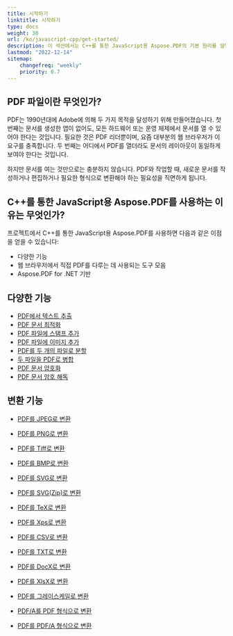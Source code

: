 ```yaml
---
title: 시작하기
linktitle: 시작하기
type: docs
weight: 30
url: /ko/javascript-cpp/get-started/
description: 이 섹션에서는 C++를 통한 JavaScript용 Aspose.PDF의 기본 원리를 설명합니다. C++를 통한 JavaScript용 Aspose.PDF는 다양한 기능을 지원합니다.
lastmod: "2022-12-14"
sitemap:
    changefreq: "weekly"
    priority: 0.7
---
```


## PDF 파일이란 무엇인가?

PDF는 1990년대에 Adobe에 의해 두 가지 목적을 달성하기 위해 만들어졌습니다. 첫 번째는 문서를 생성한 앱이 없어도, 모든 하드웨어 또는 운영 체제에서 문서를 열 수 있어야 한다는 것입니다. 필요한 것은 PDF 리더뿐이며, 요즘 대부분의 웹 브라우저가 이 요구를 충족합니다. 두 번째는 어디에서 PDF를 열더라도 문서의 레이아웃이 동일하게 보여야 한다는 것입니다.

하지만 문서를 여는 것만으로는 충분하지 않습니다. PDF와 작업할 때, 새로운 문서를 작성하거나 편집하거나 필요한 형식으로 변환해야 하는 필요성을 직면하게 됩니다.

## C++를 통한 JavaScript용 Aspose.PDF를 사용하는 이유는 무엇인가?

프로젝트에서 C++를 통한 JavaScript용 Aspose.PDF를 사용하면 다음과 같은 이점을 얻을 수 있습니다:

- 다양한 기능
- 웹 브라우저에서 직접 PDF를 다루는 데 사용되는 도구 모음
- Aspose.PDF for .NET 기반

## 다양한 기능

- [PDF에서 텍스트 추출](/pdf/ko/javascript-cpp/extract-text/)
- [PDF 문서 최적화](/pdf/ko/javascript-cpp/optimize-pdf/)
- [PDF 파일에 스탬프 추가](/pdf/ko/javascript-cpp/add-stamp-to-pdf/)
- [PDF 파일에 이미지 추가](/pdf/ko/javascript-cpp/add-image-to-pdf/)
- [PDF를 두 개의 파일로 분할](/pdf/ko/javascript-cpp/split-pdf/)
- [두 파일을 PDF로 병합](/pdf/ko/javascript-cpp/merge-pdf/)
- [PDF 문서 암호화](/pdf/ko/javascript-cpp/encrypt-pdf/)
- [PDF 문서 암호 해독](/pdf/ko/javascript-cpp/decrypt-pdf/)

## 변환 기능

- [PDF를 JPEG로 변환](/pdf/ko/javascript-cpp/conversion/)
- [PDF를 PNG로 변환](/pdf/ko/javascript-cpp/conversion/)
- [PDF를 Tiff로 변환](/pdf/ko/javascript-cpp/conversion/)
- [PDF를 BMP로 변환](/pdf/ko/javascript-cpp/conversion/)
- [PDF를 SVG로 변환](/pdf/ko/javascript-cpp/conversion/)
- [PDF를 SVG(Zip)로 변환](/pdf/ko/javascript-cpp/conversion/)

- [PDF를 TeX로 변환](/pdf/ko/javascript-cpp/conversion/)
- [PDF를 Xps로 변환](/pdf/ko/javascript-cpp/conversion/)
- [PDF를 CSV로 변환](/pdf/ko/javascript-cpp/conversion/)
- [PDF를 TXT로 변환](/pdf/ko/javascript-cpp/conversion/)
- [PDF를 DocX로 변환](/pdf/ko/javascript-cpp/conversion/)
- [PDF를 XlsX로 변환](/pdf/ko/javascript-cpp/conversion/)
- [PDF를 그레이스케일로 변환](/pdf/ko/javascript-cpp/conversion/)
- [PDF/A를 PDF 형식으로 변환](/pdf/ko/javascript-cpp/conversion/)
- [PDF를 PDF/A 형식으로 변환](/pdf/ko/javascript-cpp/conversion/)